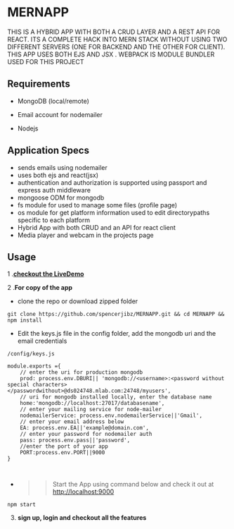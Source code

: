 # MERNAPP
 THIS IS A HYBRID APP WITH BOTH A CRUD LAYER AND A REST API FOR REACT. ITS A COMPLETE HACK INTO MERN STACK WITHOUT USING TWO DIFFERENT SERVERS (ONE FOR BACKEND AND THE OTHER FOR CLIENT). THIS APP USES BOTH EJS AND JSX . WEBPACK IS MODULE BUNDLER USED FOR THIS PROJECT 
## Requirements

- MongoDB (local/remote) 

- Email account for nodemailer

- Nodejs

## Application Specs
- sends emails using nodemailer
- uses both ejs and react(jsx) 
- authentication and authorization is supported using passport and express auth middleware
- mongoose ODM for mongodb
- fs module for used to manage some files (profile page)
- os module for get platform information used to edit directorypaths specific to each platform
- Hybrid App with both CRUD and an API for react client
- Media player and webcam in the projects page 

## Usage
 1 .**[checkout the LiveDemo](http://thunix.org:9000)**
 
 2 .**For copy of the app**
 
 - clone the repo or download zipped folder
 
  ``` git clone https://github.com/spencerjibz/MERNAPP.git && cd MERNAPP && npm install ```
- Edit the keys.js file in the config folder, add  the mongodb uri and the email credentials
```
/config/keys.js

module.exports ={
    // enter the uri for production mongodb 
    prod: process.env.DBURI|| 'mongodb://<username>:<password without special characters></passwordwithout>@ds024748.mlab.com:24748/myusers',
    // uri for mongodb installed locally, enter the database name
    home:'mongodb://localhost:27017/databasename',
    // enter your mailing service for node-mailer
    nodemailerService: process.env.nodemailerService||'Gmail',
    // enter your email address below
    EA: process.env.EA||'example@domain.com',
    // enter your password for nodemailer auth
    pass: process.env.pass||'password',
    //enter the port of your app 
    PORT:process.env.PORT||9000
}



```
 + >> Start the App using command below and check it out at [http://localhost:9000](http://localhost:9000)
 
 ``` npm start ```
 
 3. **sign up, login and checkout all the features** 
